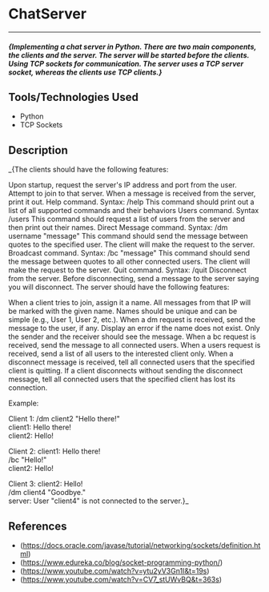 # ChatServer
***
#### _{Implementing a chat server in Python. There are two main components, the clients and the server. The server will be started before the clients. Using TCP sockets for communication. The server uses a TCP server socket, whereas the clients use TCP clients.}_

## Tools/Technologies Used
* Python
* TCP Sockets

## Description
_{The clients should have the following features:

Upon startup, request the server's IP address and port from the user. Attempt to join to that server. 
When a message is received from the server, print it out.
Help command. Syntax: /help
This command should print out a list of all supported commands and their behaviors
Users command. Syntax /users
This command should request a list of users from the server and then print out their names.
Direct Message command. Syntax: /dm username "message"
This command should send the message between quotes to the specified user. The client will make the request to the server.
Broadcast command. Syntax: /bc "message"
This command should send the message between quotes to all other connected users. The client will make the request to the server.
Quit command. Syntax: /quit
Disconnect from the server. Before disconnecting, send a message to the server saying you will disconnect.
The server should have the following features:

When a client tries to join, assign it a name. All messages from that IP will be marked with the given name. Names should be unique and can be simple (e.g., User 1, User 2, etc.).
When a dm request is received, send the message to the user, if any. Display an error if the name does not exist. Only the sender and the receiver should see the message.
When a bc request is received, send the message to all connected users.
When a users request is received, send a list of all users to the interested client only.
When a disconnect message is received, tell all connected users that the specified client is quitting.
If a client disconnects without sending the disconnect message, tell all connected users that the specified client has lost its connection.

Example:

Client 1:
/dm client2 "Hello there!" \
client1: Hello there! \
client2: Hello!

Client 2:
client1: Hello there! \
/bc "Hello!" \
client2: Hello!

Client 3:
client2: Hello! \
/dm client4 "Goodbye." \
server: User "client4" is not connected to the server.}_

## References
* (https://docs.oracle.com/javase/tutorial/networking/sockets/definition.html)
* (https://www.edureka.co/blog/socket-programming-python/)
* (https://www.youtube.com/watch?v=ytu2yV3Gn1I&t=19s)
* (https://www.youtube.com/watch?v=CV7_stUWvBQ&t=363s)
